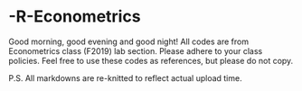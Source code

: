 # -R-Econometrics
Good morning, good evening and good night! All codes are from Econometrics class (F2019) lab section. Please adhere to your class policies. Feel free to use these codes as references, but please do not copy.

P.S. All markdowns are re-knitted to reflect actual upload time.
